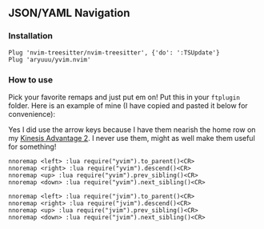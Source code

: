 ## JSON/YAML Navigation

### Installation

```viml
Plug 'nvim-treesitter/nvim-treesitter', {'do': ':TSUpdate'}
Plug 'aryuuu/yvim.nvim'
```

### How to use
Pick your favorite remaps and just put em on!  Put this in your `ftplugin`
folder.  Here is an example of mine (I have copied and pasted it below for
convenience):

Yes I did use the arrow keys because I have them nearish the home row on my
[Kinesis Advantage 2](https://bit.ly/primeagen-adv2).  I never use them, might
as well make them useful for something!

```viml
nnoremap <left> :lua require("yvim").to_parent()<CR>
nnoremap <right> :lua require("yvim").descend()<CR>
nnoremap <up> :lua require("yvim").prev_sibling()<CR>
nnoremap <down> :lua require("yvim").next_sibling()<CR>
```


```viml
nnoremap <left> :lua require("jvim").to_parent()<CR>
nnoremap <right> :lua require("jvim").descend()<CR>
nnoremap <up> :lua require("jvim").prev_sibling()<CR>
nnoremap <down> :lua require("jvim").next_sibling()<CR>
```


